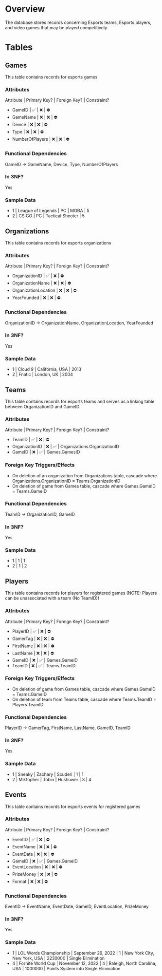 # Overview
The database stores records concerning Esports teams, Esports players, and video games that may be played competitively.
# Tables
## Games
This table contains records for esports games
### Attributes
Attribute | Primary Key? | Foreign Key? | Constraint?
- GameID | ✅ | ❌ | ⛔
- GameName | ❌ | ❌ | ⛔
- Device | ❌ | ❌ | ⛔
- Type | ❌ | ❌ | ⛔
- NumberOfPlayers | ❌ | ❌ | ⛔
### Functional Dependencies
GameID -> GameName, Device, Type, NumberOfPlayers
### In 3NF?
Yes
### Sample Data
- 1 | League of Legends | PC | MOBA | 5
- 2 | CS:GO | PC | Tactical Shooter | 5
## Organizations
This table contains records for esports organizations
### Attributes
Attribute | Primary Key? | Foreign Key? | Constraint?
- OrganizationID | ✅ | ❌ | ⛔
- OrganizationName | ❌ | ❌ | ⛔
- OrganizationLocation | ❌ | ❌ | ⛔
- YearFounded | ❌ | ❌ | ⛔
### Functional Dependencies
OrganizationID -> OrganizationName, OrganizationLocation, YearFounded
### In 3NF?
Yes
### Sample Data
- 1 | Cloud 9 | California, USA | 2013
- 2 | Fnatic | London, UK | 2004
## Teams
This table contains records for esports teams and serves as a linking table between OrganizationID and GameID
### Attributes
Attribute | Primary Key? | Foreign Key? | Constraint?
- TeamID | ✅ | ❌ | ⛔
- OrganizationID | ❌ | ✅ | Organizations.OrganizationID
- GameID | ❌ | ✅ | Games.GamesID
### Foreign Key Triggers/Effects
- On deletion of an organization from Organizations table, cascade where Organizations.OrganizationID = Teams.OrganizationID
- On deletion of game from Games table, cascade where Games.GameID = Teams.GameID
### Functional Dependencies
TeamID -> OrganizationID, GameID
### In 3NF?
Yes
### Sample Data
- 1 | 1 | 1
- 2 | 1 | 2
## Players
This table contains records for players for registered games (NOTE: Players can be unassociated with a team (No TeamID))
### Attributes
Attribute | Primary Key? | Foreign Key? | Constraint?
- PlayerID | ✅ | ❌ | ⛔
- GamerTag | ❌ | ❌ | ⛔
- FirstName | ❌ | ❌ | ⛔
- LastName | ❌ | ❌ | ⛔
- GameID | ❌ | ✅ | Games.GameID
- TeamID | ❌ | ✅ | Teams.TeamID
### Foreign Key Triggers/Effects
- On deletion of game from Games table, cascade where Games.GameID = Teams.GameID
- On deletion of team from Teams table, cascade where Teams.TeamID = Players.TeamID
### Functional Dependencies
PlayerID -> GamerTag, FirstName, LastName, GameID, TeamID
### In 3NF?
Yes
### Sample Data
- 1 | Sneaky | Zachary | Scuderi | 1 | 1
- 2 | MrGopher | Tobin | Hushower | 3 | 4
## Events
This table contains records for esports events for registered games
### Attributes
Attribute | Primary Key? | Foreign Key? | Constraint?
- EventID | ✅ | ❌ | ⛔
- EventName | ❌ | ❌ | ⛔
- EventDate | ❌ | ❌ | ⛔
- GameID | ❌ | ✅ | Games.GameID
- EventLocation | ❌ | ❌ | ⛔
- PrizeMoney | ❌ | ❌ | ⛔
- Format | ❌ | ❌ | ⛔
### Functional Dependencies
EventID -> EventName, EventDate, GameID, EventLocation, PrizeMoney
### In 3NF?
Yes
### Sample Data
- 1 | LOL Words Championship | September 29, 2022 | 1 | New York City, New York, USA | 2230000 | Single Elimination
- 4 | Fornite World Cup | November 12, 2022 | 4 | Raleigh, North Carolina, USA | 1000000 | Points System into Single Elimination
